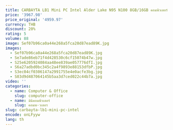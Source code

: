 ```yaml
---
title: CARBAYTA LB1 Mini PC Intel Alder Lake N95 N100 8GB/16GB คอมพิวเตอร์สําหรับเล่นเกม Windows 11 Pro, 4K 60Hz 2 HDMI Win 11 Minipc
price: '3967.98'
price_original: '4959.97'
currency: THB
discount: 20%
rating: 5
volume: 88
image: Sef07b96ca0a44e268a5fca20d87ead89K.jpg
images:
  - Sef07b96ca0a44e268a5fca20d87ead89K.jpg
  - Se7ade86eb71f4d428530c6cf15074b47w.jpg
  - S25e6205924084aa48ee839ae057776dfI.jpg
  - S6a27adbd0bc345c2a4f9893e88153dfbP.jpg
  - S3ec04cf0306147a2991755e4e0acfe3bg.jpg
  - S03d9d487064145b5aa3d7ced022c44b7a.jpg
video: ''
categories:
  - name: Computer & Office
    slug: computer-office
  - name: มินิคอมพิวเตอร์
    slug: คอมพ-วเตอร
slug: carbayta-lb1-mini-pc-intel
encode: onLFyyw
lang: th
---
```

  
